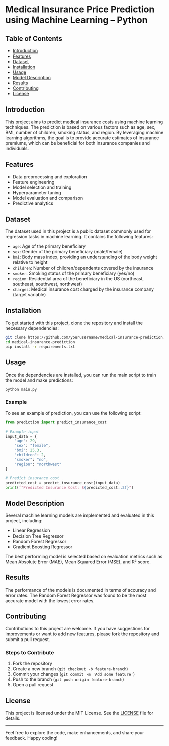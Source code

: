 # Medical Insurance Price Prediction using Machine Learning – Python

## Table of Contents
- [Introduction](#introduction)
- [Features](#features)
- [Dataset](#dataset)
- [Installation](#installation)
- [Usage](#usage)
- [Model Description](#model-description)
- [Results](#results)
- [Contributing](#contributing)
- [License](#license)

## Introduction
This project aims to predict medical insurance costs using machine learning techniques. The prediction is based on various factors such as age, sex, BMI, number of children, smoking status, and region. By leveraging machine learning algorithms, the goal is to provide accurate estimates of insurance premiums, which can be beneficial for both insurance companies and individuals.

## Features
- Data preprocessing and exploration
- Feature engineering
- Model selection and training
- Hyperparameter tuning
- Model evaluation and comparison
- Predictive analytics

## Dataset
The dataset used in this project is a public dataset commonly used for regression tasks in machine learning. It contains the following features:
- `age`: Age of the primary beneficiary
- `sex`: Gender of the primary beneficiary (male/female)
- `bmi`: Body mass index, providing an understanding of the body weight relative to height
- `children`: Number of children/dependents covered by the insurance
- `smoker`: Smoking status of the primary beneficiary (yes/no)
- `region`: Residential area of the beneficiary in the US (northeast, southeast, southwest, northwest)
- `charges`: Medical insurance cost charged by the insurance company (target variable)

## Installation
To get started with this project, clone the repository and install the necessary dependencies:

```bash
git clone https://github.com/yourusername/medical-insurance-prediction.git
cd medical-insurance-prediction
pip install -r requirements.txt
```

## Usage
Once the dependencies are installed, you can run the main script to train the model and make predictions:

```bash
python main.py
```

### Example
To see an example of prediction, you can use the following script:

```python
from prediction import predict_insurance_cost

# Example input
input_data = {
    "age": 29,
    "sex": "female",
    "bmi": 25.3,
    "children": 2,
    "smoker": "no",
    "region": "northwest"
}

# Predict insurance cost
predicted_cost = predict_insurance_cost(input_data)
print(f"Predicted Insurance Cost: ${predicted_cost:.2f}")
```

## Model Description
Several machine learning models are implemented and evaluated in this project, including:
- Linear Regression
- Decision Tree Regressor
- Random Forest Regressor
- Gradient Boosting Regressor

The best performing model is selected based on evaluation metrics such as Mean Absolute Error (MAE), Mean Squared Error (MSE), and R² score.

## Results
The performance of the models is documented in terms of accuracy and error rates. The Random Forest Regressor was found to be the most accurate model with the lowest error rates.

## Contributing
Contributions to this project are welcome. If you have suggestions for improvements or want to add new features, please fork the repository and submit a pull request.

### Steps to Contribute
1. Fork the repository
2. Create a new branch (`git checkout -b feature-branch`)
3. Commit your changes (`git commit -m 'Add some feature'`)
4. Push to the branch (`git push origin feature-branch`)
5. Open a pull request

## License
This project is licensed under the MIT License. See the [LICENSE](LICENSE) file for details.

---

Feel free to explore the code, make enhancements, and share your feedback. Happy coding!
